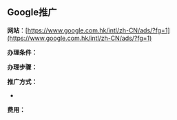 ## Google推广

**网站**：[https://www.google.com.hk/intl/zh-CN/ads/?fg=1](https://www.google.com.hk/intl/zh-CN/ads/?fg=1)

**办理条件：**

**办理步骤：**

**推广方式：**

* 
**费用：**


